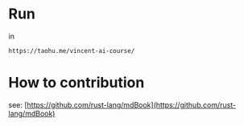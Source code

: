 # Run

in 
```
https://taohu.me/vincent-ai-course/
```

# How to contribution

see: [https://github.com/rust-lang/mdBook](https://github.com/rust-lang/mdBook)
